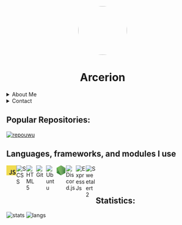 <p align="center">
    <img style="border-radius: 100px" width="128" height="128" src="https://avatars2.githubusercontent.com/u/60945964?s=460&u=f1c02ff14e174042cc5aae831c23c6283a9b3db4&v=4">
</p>
<h1 align="center">Arcerion</h1>

<details>
<summary>About Me</summary>
  Hi! :3
</p>
I'm a 13 year old from New England. I'm a EDM producer and a JS, SCSS and HTML5 developer. I joined GitHub in February, and I'm still learning most languages. Hope you like what I make!
</p>
- Arcerion
</details>

<details>
<summary>Contact</summary>
<img align="left" alt="Discord" width="26px" src="https://discord.com/assets/07dca80a102d4149e9736d4b162cff6f.ico" /> Arcerion#6537
</p>
<img align="left" alt="Email" width="26px" src="https://www.google.com/a/cpanel/gmail.com/images/favicon.ico" /> ArcerionX@gmail.com
</p>
<img align="left" alt="Reddit" width="26px" src="https://www.reddit.com/favicon.ico" /> _Arcerion_
</p>
<img align="left" alt="Spotify" width="26px" src="https://open.scdn.co/cdn/images/favicon.5cb2bd30.ico" /> Arcerion
</details>

## Popular Repositories:
[![repouwu](https://github-readme-stats.vercel.app/api/pin/?username=Prodigy-Hacking&repo=ProdigyMathGameHacking&theme=dark)](https://github.com/Prodigy-Hacking/ProdigyMathGameHacking)

## Languages, frameworks, and modules I use
<img align="left" alt="JavaScript" width="26px" src="https://raw.githubusercontent.com/github/explore/80688e429a7d4ef2fca1e82350fe8e3517d3494d/topics/javascript/javascript.png" />
<img align="left" alt="SCSS" width="26px" src="https://gencer.gallerycdn.vsassets.io/extensions/gencer/html-slim-scss-css-class-completion/1.7.6/1597954267759/Microsoft.VisualStudio.Services.Icons.Default" />
<img align="left" alt="HTML5" width="26px" src="https://icons-for-free.com/iconfiles/png/512/icon++html+icon-1320194800994962643.png" />
<img align="left" alt="Git" width="26px" src="https://git-scm.com/favicon.ico" />
<img align="left" alt="Ubuntu" width="26px" src="https://ubuntu.com/favicon.ico" />
<img align="left" alt="Node.js" width="26px" src="https://raw.githubusercontent.com/github/explore/80688e429a7d4ef2fca1e82350fe8e3517d3494d/topics/nodejs/nodejs.png" />
<img align="left" alt="Discord.js" width="26px" src="https://discord.js.org/static/icons/favicon-32x32.png" />
<img align="left" alt="ExpressJs" width="26px" src="https://expressjs.com/images/favicon.png" />
<img align="left" alt="Sweetalert2" width="26px" src="https://sweetalert2.github.io/images/favicon.png" />
<br />
<br />
<br />

## Statistics:
![stats](https://github-readme-stats.vercel.app/api?username=ArcerionDev&count_private=true&show_icons=true&include_all_commits=true&theme=dark) 
![langs](https://github-readme-stats.vercel.app/api/top-langs/?username=ArcerionDev&layout=compact&theme=dark)
